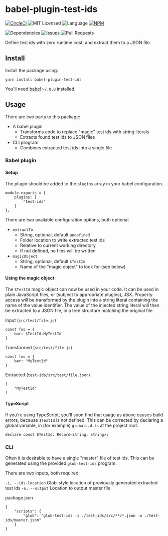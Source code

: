 # babel-plugin-test-ids

[![CircleCI](https://img.shields.io/circleci/build/github/alsiola/test-ids/master?style=for-the-badge)](https://circleci.com/gh/alsiola/test-ids/tree/master)
![MIT Licensed](https://img.shields.io/npm/l/babel-plugin-test-ids?style=for-the-badge)
![Language](https://img.shields.io/github/languages/top/alsiola/test-ids?style=for-the-badge)
[![NPM](https://img.shields.io/npm/v/babel-plugin-test-ids?style=for-the-badge)](https://www.npmjs.com/package/babel-plugin-test-ids)

![Dependencies](https://img.shields.io/requires/github/alsiola/test-ids?label=dependencies&style=for-the-badge)
![Issues](https://img.shields.io/github/issues/alsiola/test-ids?style=for-the-badge)
![Pull Requests](https://img.shields.io/github/issues-pr/alsiola/test-ids?style=for-the-badge)

Define test ids with zero runtime cost, and extract them to a JSON file.

## Install

Install the package using:

```
yarn install babel-plugin-test-ids
```

You'll need [babel](https://babeljs.io/) `>7.0.0` installed.

## Usage

There are two parts to this package:

* A babel plugin
    - Transforms code to replace "magic" test ids with string literals
    - Extracts found test ids to JSON files
* CLI program
    - Combines extracted test ids into a single file

### Babel plugin

#### Setup

The plugin should be added to the `plugins` array in your babel configuration.

```
module.exports = {
    plugins: [
        "test-ids"
    ]
};
```

There are two available configuration options, both optional.

* `extractTo`
    - String, optional, default `undefined`
    - Folder location to write extracted test ids
    - Relative to current working directory
    - If not defined, no files will be written
* `magicObject`
    - String, optional, default `$TestId`
    - Name of the "magic object" to look for (see below)

#### Using the magic object

The `$TestId` magic object can now be used in your code. It can be used in plain JavaScript files, or (subject to appropriate plugins),
JSX.  Property access will be transformed by the plugin into a string literal containing the name of the value identifier. The value
of the injected string literal will then be extracted to a JSON file, in a tree structure matching the original file.

Input (`src/test/file.js`)
```
const foo = {
    bar: $TestId.MyTestId
}
```

Transformed (`src/test/file.js`)
```
const foo = {
    bar: "MyTestId"
}
```

Extracted (`test-ids/src/test/file.json`)
```
[
    "MyTestId"
]
```

#### TypeScript
If you're using TypeScript, you'll soon find that usage as above causes build errors, because `$TestId` is
not defined. This can be corrected by declaring a global variable, in (for example) `globals.d.ts` at the project
root.

```
declare const $TestId: Record<string, string>;
```

### CLI

Often it is desirable to have a single "master" file of test ids. This can be generated using the provided `glob-test-ids` program.

There are two inputs, both required:

`-i, --ids-location` Glob-style location of previously generated extracted test ids
`-o, --output` Location to output master file

package.json
```
{
    "scripts": {
        "glob": "glob-test-ids -i ./test-ids/src/**/*.json -o ./test-ids/master.json"
    }
}
```
